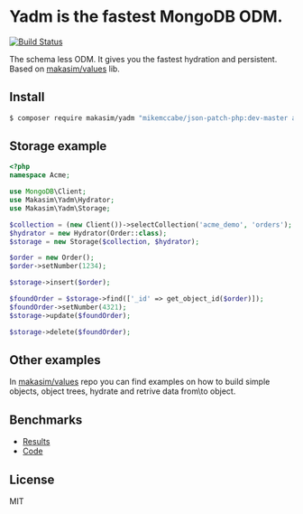 # Yadm is the fastest MongoDB ODM.

[![Build Status](https://travis-ci.org/makasim/values.png?branch=master)](https://travis-ci.org/makasim/yadm)

The schema less ODM. It gives you the fastest hydration and persistent. Based on [makasim/values](https://github.com/makasim/values) lib.

## Install

```bash
$ composer require makasim/yadm "mikemccabe/json-patch-php:dev-master as 0.1.1"
```

## Storage example

```php
<?php
namespace Acme;

use MongoDB\Client;
use Makasim\Yadm\Hydrator;
use Makasim\Yadm\Storage;

$collection = (new Client())->selectCollection('acme_demo', 'orders');
$hydrator = new Hydrator(Order::class);
$storage = new Storage($collection, $hydrator);

$order = new Order();
$order->setNumber(1234);

$storage->insert($order);

$foundOrder = $storage->find(['_id' => get_object_id($order)]);
$foundOrder->setNumber(4321);
$storage->update($foundOrder);

$storage->delete($foundOrder);
```

## Other examples

In [makasim/values](https://github.com/makasim/values) repo you can find examples on how to build simple objects, object trees, hydrate and retrive data from\to object.

## Benchmarks

* [Results](https://docs.google.com/spreadsheets/d/1CzVQuAz6cVAUKZyoQZyagQv48mgA3JAYJ2dNsoALV7A/edit#gid=0)
* [Code](https://github.com/makasim/yadm-benchmark)

## License

MIT
